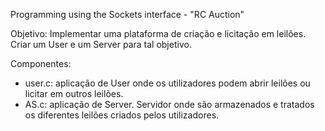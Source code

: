 Programming using the Sockets interface - "RC Auction"

Objetivo: Implementar uma plataforma de criação e licitação em leilões. Criar um User e um Server para tal objetivo.

Componentes:
- user.c: aplicação de User onde os utilizadores podem abrir leilões ou licitar em outros leilões.
- AS.c: aplicação de Server. Servidor onde são armazenados e tratados os diferentes leilões criados pelos utilizadores.